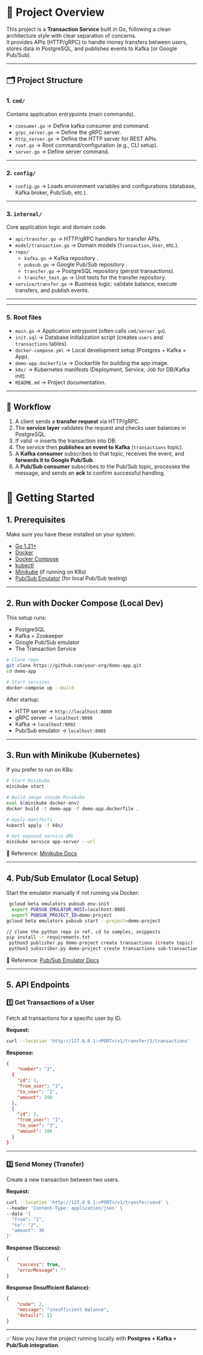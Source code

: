 # 📌 Project Overview

This project is a **Transaction Service** built in Go, following a clean architecture style with clear separation of concerns.  
It provides APIs (HTTP/gRPC) to handle money transfers between users, stores data in PostgreSQL, and publishes events to Kafka (or Google Pub/Sub).

---

## 🗂 Project Structure

### 1. `cmd/`
Contains application entrypoints (main commands).
- `consumer.go` → Define kafka consumer and command. 
- `grpc_server.go` → Define the gRPC server.  
- `http_server.go` → Define the HTTP server for REST APIs.  
- `root.go` → Root command/configuration (e.g., CLI setup).  
- `server.go` → Define server command. 


---

### 2. `config/`
- `config.go` → Loads environment variables and configurations (database, Kafka broker, Pub/Sub, etc.).  


---

### 3. `internal/`
Core application logic and domain code.  
- `api/transfer.go` → HTTP/gRPC handlers for transfer APIs.  
- `model/transaction.go` → Domain models (`Transaction`, `User`, etc.).  
- `repo/`  
  - `kafka.go` → Kafka repository .  
  - `pubsub.go` → Google Pub/Sub repository .  
  - `transfer.go` → PostgreSQL repository (persist transactions).  
  - `transfer_test.go` → Unit tests for the transfer repository.  
- `service/transfer.go` → Business logic: validate balance, execute transfers, and publish events.  


---


---

### 5. Root files
- `main.go` → Application entrypoint (often calls `cmd/server.go`).  
- `init.sql` → Database initialization script (creates `users` and `transactions` tables).  
- `docker-compose.yml` → Local development setup (Postgres + Kafka + App).  
- `demo-app.dockerfile` → Dockerfile for building the app image.  
- `k8s/` → Kubernetes manifests (Deployment, Service, Job for DB/Kafka init).  
- `README.md` → Project documentation.  

---

## 🔄 Workflow

1. A client sends a **transfer request** via HTTP/gRPC.  
2. The **service layer** validates the request and checks user balances in PostgreSQL.  
3. If valid → inserts the transaction into DB.  
4. The service then **publishes an event to Kafka** (`transactions` topic).  
5. A **Kafka consumer** subscribes to that topic, receives the event, and **forwards it to Google Pub/Sub**.  
6. A **Pub/Sub consumer** subscribes to the Pub/Sub topic, processes the message, and sends an **ack** to confirm successful handling.  



# 🚀 Getting Started

## 1. Prerequisites

Make sure you have these installed on your system:

* [Go 1.21+](https://go.dev/dl/)
* [Docker](https://docs.docker.com/get-docker/)
* [Docker Compose](https://docs.docker.com/compose/install/)
* [kubectl](https://kubernetes.io/docs/tasks/tools/)
* [Minikube](https://minikube.sigs.k8s.io/docs/start/) (if running on K8s)
* [Pub/Sub Emulator](https://cloud.google.com/pubsub/docs/emulator) (for local Pub/Sub testing)

---

## 2. Run with Docker Compose (Local Dev)

This setup runs:

* PostgreSQL
* Kafka + Zookeeper
* Google Pub/Sub emulator
* The Transaction Service

```bash
# Clone repo
git clone https://github.com/your-org/demo-app.git
cd demo-app

# Start services
docker-compose up --build
```

After startup:

* HTTP server → `http://localhost:8080`
* gRPC server → `localhost:9090`
* Kafka → `localhost:9092`
* Pub/Sub emulator → `localhost:8085`

---

## 3. Run with Minikube (Kubernetes)

If you prefer to run on K8s:

```bash
# Start Minikube
minikube start

# Build image inside Minikube
eval $(minikube docker-env)
docker build -t demo-app -f demo-app.dockerfile .

# Apply manifests
kubectl apply -f k8s/

# Get exposed service URL
minikube service app-server --url
```

📌 Reference: [Minikube Docs](https://minikube.sigs.k8s.io/docs/start/)

---

## 4. Pub/Sub Emulator (Local Setup)

Start the emulator manually if not running via Docker:

```bash
 gcloud beta emulators pubsub env-init
  export PUBSUB_EMULATOR_HOST=localhost:8085
  export PUBSUB_PROJECT_ID=demo-project
gcloud beta emulators pubsub start --project=demo-project    

// clone the python repo in ref, cd to samples, snippests
pip install -r requirements.txt
 python3 publisher.py demo-project create transactions (create topic)
 python3 subscriber.py demo-project create transactions sub-transactions (create pull sub)
```


📌 Reference: [Pub/Sub Emulator Docs](https://cloud.google.com/pubsub/docs/emulator)

---

## 5. API Endpoints

### 1️⃣ Get Transactions of a User

Fetch all transactions for a specific user by ID.

**Request:**

```bash
curl --location 'http://127.0.0.1:<PORT>/v1/transfer/1/transactions'
```

**Response:**

```json
{
    "number": "2",
  {
    "id": 1,
    "from_user": "1",
    "to_user": "2",
    "amount": 200
  },
  {
    "id": 2,
    "from_user": "1",
    "to_user": "3",
    "amount": 100
  }
}
```

---

### 2️⃣ Send Money (Transfer)

Create a new transaction between two users.

**Request:**

```bash
curl --location 'http://127.0.0.1:<PORT>/v1/transfer/send' \
--header 'Content-Type: application/json' \
--data '{
  "from": "1",
  "to": "2",
  "amount": 36
}'
```

**Response (Success):**

```json
{
    "success": true,
    "errorMessage": ""
}
```

**Response (Insufficient Balance):**

```json
{
    "code": 2,
    "message": "insufficient balance",
    "details": []
}
```

---


✅ Now you have the project running locally with **Postgres + Kafka + Pub/Sub integration**.

